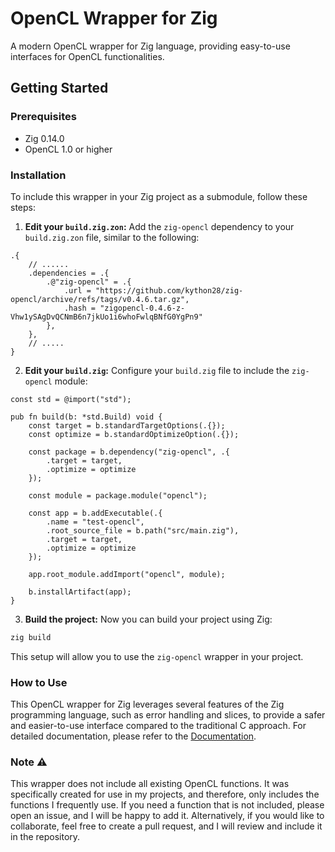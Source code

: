# OpenCL Wrapper for Zig
A modern OpenCL wrapper for Zig language, providing easy-to-use interfaces for OpenCL functionalities.

## Getting Started
### Prerequisites
-   Zig 0.14.0
-   OpenCL 1.0 or higher

### Installation
To include this wrapper in your Zig project as a submodule, follow these steps:
1. **Edit your `build.zig.zon`:**
Add the `zig-opencl` dependency to your `build.zig.zon` file, similar to the following:
```zig
.{
    // ......
    .dependencies = .{
        .@"zig-opencl" = .{
            .url = "https://github.com/kython28/zig-opencl/archive/refs/tags/v0.4.6.tar.gz",
            .hash = "zigopencl-0.4.6-z-Vhw1ySAgDvQCNmB6n7jkUo1i6whoFwlqBNfG0YgPn9"
        },
    },
    // .....
}
```
2. **Edit your `build.zig`:**
Configure your `build.zig` file to include the `zig-opencl` module:
```zig
const std = @import("std");

pub fn build(b: *std.Build) void {
    const target = b.standardTargetOptions(.{});
    const optimize = b.standardOptimizeOption(.{});

    const package = b.dependency("zig-opencl", .{
        .target = target,
        .optimize = optimize
    });

    const module = package.module("opencl");

    const app = b.addExecutable(.{
        .name = "test-opencl",
        .root_source_file = b.path("src/main.zig"),
        .target = target,
        .optimize = optimize
    });

    app.root_module.addImport("opencl", module);

    b.installArtifact(app);
}
```
3. **Build the project:**
Now you can build your project using Zig:
```bash
zig build
```
This setup will allow you to use the `zig-opencl` wrapper in your project.

### How to Use
This OpenCL wrapper for Zig leverages several features of the Zig programming language, such as error handling and slices, to provide a safer and easier-to-use interface compared to the traditional C approach. For detailed documentation, please refer to the [Documentation](docs/introduction.md).

### Note ⚠️
This wrapper does not include all existing OpenCL functions. It was specifically created for use in my projects, and therefore, only includes the functions I frequently use. If you need a function that is not included, please open an issue, and I will be happy to add it. Alternatively, if you would like to collaborate, feel free to create a pull request, and I will review and include it in the repository.

